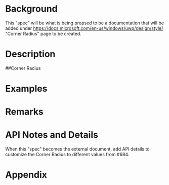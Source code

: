 # Background
This "spec" will be what is being propsed to be a documentation that will be added under https://docs.microsoft.com/en-us/windows/uwp/design/style/ "Corner Radius" page to be created.


# Description
##Corner Radius
<Add thinking behind why we are rounding corners related to Fluent design.>
  


# Examples


# Remarks

# API Notes and Details
When this "spec" becomes the external document, add API details to customize the Corner Radius to different values from #684.

# Appendix
